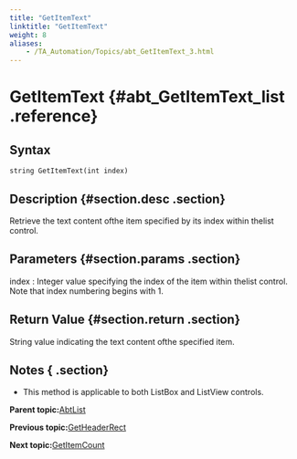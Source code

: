 ```yaml
--- 
title: "GetItemText"
linktitle: "GetItemText"
weight: 8
aliases: 
    - /TA_Automation/Topics/abt_GetItemText_3.html
---
```

# GetItemText {#abt_GetItemText_list .reference}

## Syntax

`string GetItemText(int index)`

## Description {#section.desc .section}

Retrieve the text content ofthe item specified by its index within thelist control.

## Parameters {#section.params .section}

index
:   Integer value specifying the index of the item within thelist control. Note that index numbering begins with 1.

## Return Value {#section.return .section}

String value indicating the text content ofthe specified item.

## Notes { .section}

-   This method is applicable to both ListBox and ListView controls.

**Parent topic:**[AbtList](../../TA_Automation/Topics/abt_AbtList.html)

**Previous topic:**[GetHeaderRect](../../TA_Automation/Topics/abt_GetHeaderRect_3.html)

**Next topic:**[GetItemCount](../../TA_Automation/Topics/abt_GetItemCount_3.html)

